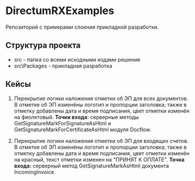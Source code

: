 ﻿# DirectumRXExamples

Репозиторий с примерами слоения прикладной разработки.

## Структура проекта

* src - папка со всеми исходными кодами решения
* src\Packages - прикладная разработка

## Кейсы

1. Перекрытие логики наложения отметки об ЭП для всех документов. В отметке об ЭП изменёны логотип и пропорции заголовка; также в отметку добавлены дата и время подписания, цвет отметки изменён на фиолетовый. **Точки входа:** серверные методы GetSignatureMarkForSignatureAsHtml и GetSignatureMarkForCertificateAsHtml модуля Docflow.

2. Перекрытие логики наложения отметки об ЭП для входящих счетов. В отметке об ЭП изменёны логотип и пропорции заголовка; также в отметку добавлены дата и время подписания, цвет отметки изменён на красный, текст отметки изменен на "ПРИНЯТ К ОПЛАТЕ". **Точка входа:** серверный метод GetSignatureMarkAsHtml документа IncomingInvoice. 